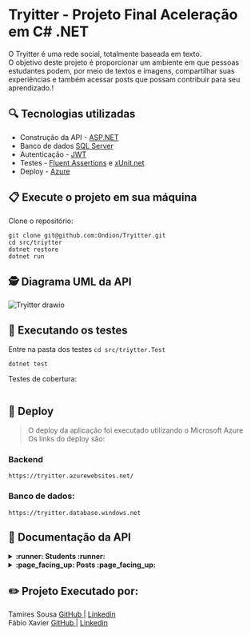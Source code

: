 # Tryitter - Projeto Final Aceleração em C# .NET

O Tryitter é uma rede social, totalmente baseada em texto. <br>
O objetivo deste projeto é proporcionar um ambiente em que pessoas estudantes podem, por meio de textos e imagens, compartilhar suas experiências e também acessar posts que possam contribuir para seu aprendizado.!

## :mag: Tecnologias utilizadas
- Construção da API - [ASP.NET ](https://dotnet.microsoft.com/pt-br/apps/aspnet)<br>
- Banco de dados [SQL Server ](https://www.microsoft.com/pt-br/sql-server/sql-server-downloads) <br>
 - Autenticação - [JWT](https://jwt.io/) <br> 
 - Testes - [Fluent Assertions](https://fluentassertions.com/) e [xUnit.net](https://xunit.net/) <br> 
 - Deploy - [Azure](https://azure.microsoft.com/pt-br/) <br>
## 📋 Execute o projeto em sua máquina

Clone o repositório:

```
git clone git@github.com:Ondion/Tryitter.git
cd src/triytter
dotnet restore
dotnet run
```
## 🕵 Diagrama UML da API <br>
![Tryitter drawio](https://github.com/Ondion/Tryitter/assets/65035109/3860ccf7-2e45-46f2-953b-e73000107130)

## 🧪 Executando os testes

Entre na pasta dos testes ```cd src/triytter.Test```

```
dotnet test
```

Testes de cobertura:

```

```
## :hammer: Deploy
>O deploy da aplicação foi executado utilizando o Microsoft Azure <br>
>Os links do deploy são:<br>
### Backend
`https://tryitter.azurewebsites.net/` 
### Banco de dados:
`https://tryitter.database.windows.net`


## 🔎 Documentação da API


<details>
<summary><strong> :runner: Students :runner:</strong></summary><br/>
 
```
  GET /Students 
```
 ```
  GET /Student/:id
```
```
  GET /Student/Name/
```
| Parâmetro   | Tipo       | Descrição                           |
| :---------- | :--------- | :---------------------------------- |
| `name` | `string` | **Obrigatório**.  Nome do estudante. |



```
  POST /Student
```
| Parâmetro   | Tipo       | Descrição                           |
| :---------- | :--------- | :---------------------------------- |
| `name` | `string` | **Obrigatório**.  Nome do estudante. |
| `email` | `string` | **Obrigatório**.  Email do estudante. |
| `Password` | `number` | **Obrigatório**.  Senha da conta criada. |
| `status` | `number` | **Obrigatório**.  status do estudante. |

```
  POST /Login 
```

| Parâmetro   | Tipo       | Descrição                           |
| :---------- | :--------- | :---------------------------------- |
| `email` | `string` | **Obrigatório**.  Seu email. |
| `password` | `string` | **Obrigatório**. Sua senha. |
| ` Authorization`      | `string` | **Obrigatório**. :key: Token do login deve ser passado no header. |

:exclamation::exclamation: Retorna Token 

```
  PATCH /Student/:id
```
| Parâmetro   | Tipo       | Descrição                           |
| :---------- | :--------- | :---------------------------------- |
| `name` | `string` | **Obrigatório**. : Nome do estudante. |
| `email` | `string` | **Obrigatório**. : Email do estudante. |
| `password` | `number` | **Obrigatório**. :Senha da conta criada. |
| `status` | `number` | **Obrigatório**.   status do estudante. |
| ` Authorization`      | `string` | **Obrigatório**. :key: Token do login deve ser passado no header. |

```
  DELETE/Student/:id
```
| `Authorization`      | `string` | **Obrigatório**. :key: Token do login deve ser passado no header. |
:exclamation::exclamation: Ao deletar um estudanten todos os seus post criados são deletados.<br>
</details>

<details>
<summary><strong> :page_facing_up: Posts :page_facing_up:</strong></summary><br/>


```
  GET /Post
```
```
  GET /Post/:id
```
```
  GET /Post/Student/:id
```
```
  GET /Post/Last/Student/:id
```
```
  GET /Post/StudentName
```
| Parâmetro   | Tipo       | Descrição                           |
| :---------- | :--------- | :---------------------------------- |
| `name` | `string` | **Obrigatório**.  Nome do estudante. |
```
  /Post/Last/StudentName
```
| Parâmetro   | Tipo       | Descrição                           |
| :---------- | :--------- | :---------------------------------- |
| `name` | `string` | **Obrigatório**.  Nome do estudante. |
```
  POST /Post
```
| Parâmetro   | Tipo       | Descrição                           |
| :---------- | :--------- | :---------------------------------- |
| `content` | `string` | **Obrigatório**. Texto da postagem. |
| `image` | `string` |  Imagem a ser postada |
| `studentEmail` | `number` | **Obrigatório**. Email do estudante |
| ` Authorization`      | `string` | **Obrigatório**. :key: Token do login deve ser passado no header. |

```
  PUT /Post/:id 
```
| Parâmetro   | Tipo       | Descrição                           |
| :---------- | :--------- | :---------------------------------- |
| `content` | `string` | **Obrigatório**. Texto da postagem. |
| `image` | `string` |  Imagem a ser postada |
| `studentEmail` | `number` |**Obrigatório**. Email do estudante |
| ` Authorization`      | `string` | **Obrigatório**. :key: Token do login deve ser passado no header. |

```
  DELETE /Post/:id 
```
| Parâmetro   | Tipo       | Descrição                           |
| :---------- | :--------- | :---------------------------------- |
| `studentEmail` | `number` | Email do estudante |
| ` Authorization`      | `string` | **Obrigatório**. :key: Token do login deve ser passado no header. |
 
</details>

## :pencil2: Projeto Executado por:

 Tamires Sousa [GitHub ](https://github.com/tamireshc)| [Linkedin](https://www.linkedin.com/in/tamires-s/)  <br>
 Fábio Xavier [GitHub ](https://github.com/Ondion) | [Linkedin ](https://www.linkedin.com/in/fabionxavier/) 
 




